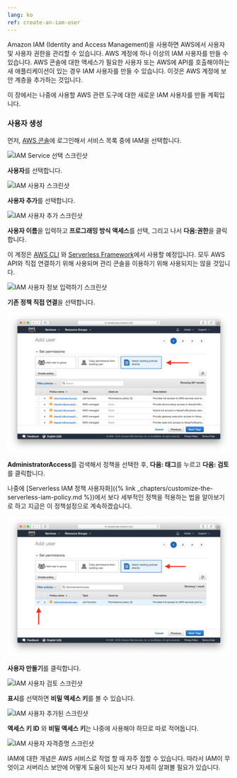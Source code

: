 ```yaml
---
lang: ko 
ref: create-an-iam-user
---
```


Amazon IAM (Identity and Access Management)을 사용하면 AWS에서 사용자 및 사용자 권한을 관리할 수 있습니다. AWS 계정에 하나 이상의 IAM 사용자를 만들 수 있습니다. AWS 콘솔에 대한 액세스가 필요한 사용자 또는 AWS에 API를 호출해야하는 새 애플리케이션이 있는 경우 IAM 사용자를 만들 수 있습니다. 이것은 AWS 계정에 보안 계층을 추가하는 것입니다.
	
이 장에서는 나중에 사용할 AWS 관련 도구에 대한 새로운 IAM 사용자를 만들 계획입니다.

### 사용자 생성

먼저, [AWS 콘솔](https://console.aws.amazon.com)에 로그인해서 서비스 목록 중에 IAM을 선택합니다.

![IAM Service 선택 스크린샷](/assets/iam-user/select-iam-service.png)

**사용자**를 선택합니다.

![IAM 사용자 스크린샷](/assets/iam-user/select-iam-users.png)

**사용자 추가**를 선택합니다.

![IAM 사용자 추가 스크린샷](/assets/iam-user/add-iam-user.png)

**사용자 이름**을 입력하고 **프로그래밍 방식 액세스**를 선택, 그리고 나서 **다음:권한**을 클릭합니다.

이 계정은 [AWS CLI](https://aws.amazon.com/cli/) 와 [Serverless Framework](https://serverless.com)에서 사용할 예정입니다. 모두 AWS API와 직접 연결하기 위해 사용되며 관리 콘솔을 이용하기 위해 사용되지는 않을 것입니다.

![IAM 사용자 정보 입력하기 스크린샷](/assets/iam-user/fill-in-iam-user-info.png)

**기존 정책 직접 연결**을 선택합니다.

![IAM 사용자 정책 추가하기 스크린샷](/assets/iam-user/add-iam-user-policy.png)


**AdministratorAccess**를 검색해서 정책을 선택한 후, **다음: 태그**를 누르고 **다음: 검토**를 클릭합니다.

나중에 [Serverless IAM 정책 사용자화]({% link _chapters/customize-the-serverless-iam-policy.md %})에서 보다 세부적인 정책을 적용하는 법을 알아보기로 하고 지금은 이 정책설정으로 계속하겠습니다.

![Admin 정책이 추가된 스크린샷](/assets/iam-user/added-admin-policy.png)

**사용자 만들기**를 클릭합니다.

![IAM 사용자 검토 스크린샷](/assets/iam-user/review-iam-user.png)

**표시**를 선택하면 **비밀 액세스 키**를 볼 수 있습니다.

![IAM 사용자 추가된 스크린샷](/assets/iam-user/added-iam-user.png)


**액세스 키 ID** 와 **비밀 액세스 키**는 나중에 사용해야 하므로 따로 적어둡니다.

![IAM 사용자 자격증명 스크린샷](/assets/iam-user/iam-user-credentials.png)

IAM에 대한 개념은 AWS 서비스로 작업 할 때 자주 접할 수 있습니다. 따라서 IAM이 무엇이고 서버리스 보안에 어떻게 도움이 되는지 보다 자세히 살펴볼 필요가 있습니다.

